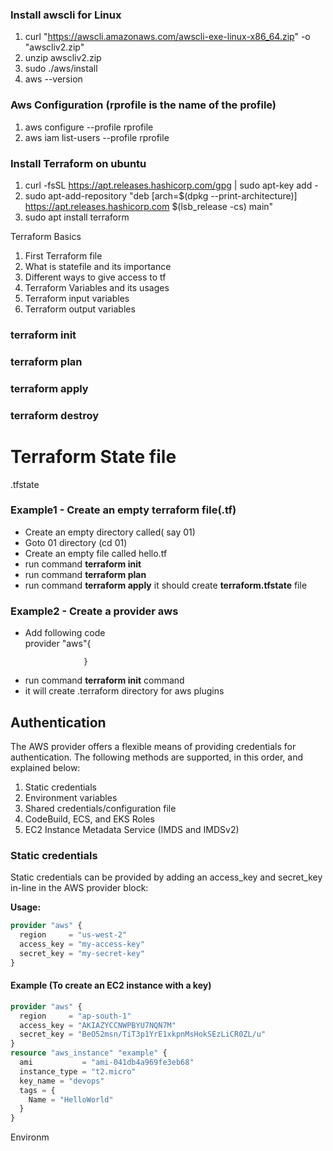 ### Install awscli for Linux
1. curl "https://awscli.amazonaws.com/awscli-exe-linux-x86_64.zip" -o "awscliv2.zip"
2. unzip awscliv2.zip
3. sudo ./aws/install
4. aws --version

### Aws Configuration (rprofile is the name of the profile)
1. aws configure --profile rprofile
2. aws iam list-users --profile rprofile


### Install Terraform on ubuntu
1. curl -fsSL https://apt.releases.hashicorp.com/gpg | sudo apt-key add -
2. sudo apt-add-repository "deb [arch=$(dpkg --print-architecture)] https://apt.releases.hashicorp.com $(lsb_release -cs) main"
3. sudo apt install terraform


Terraform Basics
1. First Terraform file
2. What is statefile and its importance
3. Different ways to give access to tf
4. Terraform Variables and its usages
5. Terraform input variables
6. Terraform output variables

### terraform init
### terraform plan
### terraform apply
### terraform destroy

# Terraform State file
 .tfstate
 
### Example1 - Create an empty terraform file(.tf)

<ul>
   <li> Create an empty directory called( say 01)</l1>
   <li> Goto 01 directory (cd 01) </li>
   <li> Create an empty file called hello.tf </li>
   <li> run command <b>terraform init </b></li>
   <li> run command <b>terraform plan </b></li>
   <li> run command <b>terraform apply</b> it should create <b>terraform.tfstate</b> file </li>
</ul>

### Example2 - Create a provider aws
<ul>
  <li> Add following code  <br />
      provider "aws"{<br />

                 }
   </li>	
 <li> run command <b>terraform init</b> command   </li>
 <li> it will create .terraform directory for aws plugins </li>
</ul>

## Authentication
The AWS provider offers a flexible means of providing credentials for authentication. The following methods are supported, in this order, and explained below:

1. Static credentials
2. Environment variables
3. Shared credentials/configuration file
4. CodeBuild, ECS, and EKS Roles
5. EC2 Instance Metadata Service (IMDS and IMDSv2)

### Static credentials
Static credentials can be provided by adding an access_key and secret_key in-line in the AWS provider block:

<b>Usage:</b>

```terraform
provider "aws" {
  region     = "us-west-2"
  access_key = "my-access-key"
  secret_key = "my-secret-key"
}
```
#### Example (To create an EC2 instance with a key)
```terraform
provider "aws" {
  region     = "ap-south-1"
  access_key = "AKIAZYCCNWPBYU7NQN7M"
  secret_key = "BeO52msn/TiT3p1YrE1xkpnMsHokSEzLiCR0ZL/u"
}
resource "aws_instance" "example" {
  ami           = "ami-041db4a969fe3eb68"
  instance_type = "t2.micro"
  key_name = "devops"
  tags = {
    Name = "HelloWorld"
  }
}

```

Environm

